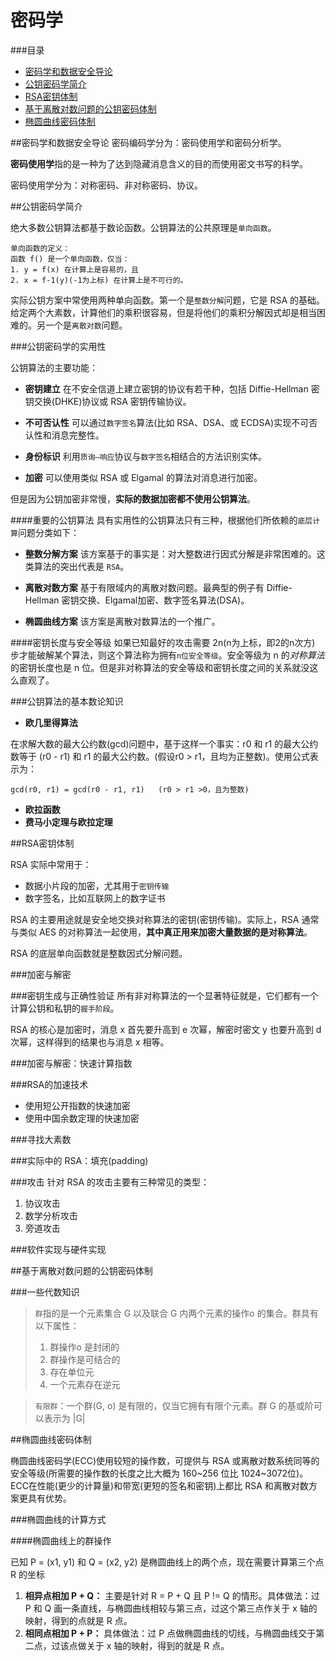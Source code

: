 密码学
=======

###目录

* [密码学和数据安全导论](#密码学和数据安全导论)
* [公钥密码学简介](#公钥密码学简介)
* [RSA密钥体制](#RSA密钥体制)
*  [基于离散对数问题的公钥密码体制](#基于离散对数问题的公钥密码体制)
* [椭圆曲线密码体制](#椭圆曲线密码体制)


##密码学和数据安全导论
密码编码学分为：密码使用学和密码分析学。

**密码使用学**指的是一种为了达到隐藏消息含义的目的而使用密文书写的科学。

密码使用学分为：对称密码、非对称密码、协议。



##公钥密码学简介

绝大多数公钥算法都基于数论函数。公钥算法的公共原理是`单向函数`。

	单向函数的定义：
	函数 f() 是一个单向函数，仅当：
	1. y = f(x) 在计算上是容易的，且
	2. x = f-1(y)(-1为上标) 在计算上是不可行的。

实际公钥方案中常使用两种单向函数。第一个是`整数分解`问题，它是 RSA 的基础。给定两个大素数，计算他们的乘积很容易，但是将他们的乘积分解因式却是相当困难的。另一个是`离散对数`问题。

###公钥密码学的实用性

公钥算法的主要功能：

* **密钥建立** 在不安全信道上建立密钥的协议有若干种，包括 Diffie-Hellman 密钥交换(DHKE)协议或 RSA 密钥传输协议。

* **不可否认性**  可以通过`数字签名`算法(比如 RSA、DSA、或 ECDSA)实现不可否认性和消息完整性。

* **身份标识** 利用`质询—响应`协议与`数字签名`相结合的方法识别实体。

* **加密** 可以使用类似 RSA 或 Elgamal 的算法对消息进行加密。

但是因为公钥加密非常慢，**实际的数据加密都不使用公钥算法**。

####重要的公钥算法
具有实用性的公钥算法只有三种，根据他们所依赖的`底层计算`问题分类如下：

* **整数分解方案** 该方案基于的事实是：对大整数进行因式分解是非常困难的。这类算法的突出代表是 `RSA`。

* **离散对数方案** 基于有限域内的离散对数问题。最典型的例子有 Diffie-Hellman 密钥交换、Elgamal加密、数字签名算法(DSA)。

* **椭圆曲线方案** 该方案是离散对数算法的一个推广。


####密钥长度与安全等级
如果已知最好的攻击需要 2n(n为上标，即2的n次方) 步才能破解某个算法，则这个算法称为拥有`n位安全等级`。安全等级为 n 的*对称算法*的密钥长度也是 n 位。但是非对称算法的安全等级和密钥长度之间的关系就没这么直观了。

###公钥算法的基本数论知识

* **欧几里得算法**

在求解大数的最大公约数(gcd)问题中，基于这样一个事实：r0 和 r1 的最大公约数等于 (r0 - r1) 和 r1 的最大公约数。(假设r0 > r1，且均为正整数)。使用公式表示为：
	
	gcd(r0, r1) = gcd(r0 - r1, r1)   (r0 > r1 >0，且为整数)

* **欧拉函数**
* **费马小定理与欧拉定理**


##RSA密钥体制

RSA 实际中常用于：

* 数据小片段的加密，尤其用于`密钥传输`
* 数字签名，比如互联网上的数字证书

RSA 的主要用途就是安全地交换对称算法的密钥(密钥传输)。实际上，RSA 通常与类似 AES 的对称算法一起使用，**其中真正用来加密大量数据的是对称算法**。

RSA 的底层单向函数就是整数因式分解问题。

###加密与解密


###密钥生成与正确性验证
所有非对称算法的一个显著特征就是，它们都有一个计算公钥和私钥的`握手阶段`。

RSA 的核心是加密时，消息 x 首先要升高到 e 次幂，解密时密文 y 也要升高到 d 次幂，这样得到的结果也与消息 x 相等。


###加密与解密：快速计算指数


###RSA的加速技术

* 使用短公开指数的快速加密
* 使用中国余数定理的快速加密


###寻找大素数


###实际中的 RSA：填充(padding)


###攻击
针对 RSA 的攻击主要有三种常见的类型：

1. 协议攻击
2. 数学分析攻击
3. 旁道攻击


###软件实现与硬件实现

##基于离散对数问题的公钥密码体制

###一些代数知识

> `群`指的是一个元素集合 G 以及联合 G 内两个元素的操作o 的集合。群具有以下属性：
> 
> 1. 群操作o 是封闭的
> 2. 群操作是可结合的
> 3. 存在单位元
> 4. 一个元素存在逆元
> 


> `有限群`：一个群(G, o) 是有限的，仅当它拥有有限个元素。群 G 的基或阶可以表示为 |G|


##椭圆曲线密码体制

椭圆曲线密码学(ECC)使用较短的操作数，可提供与 RSA 或离散对数系统同等的安全等级(所需要的操作数的长度之比大概为 160~256 位比 1024~3072位)。ECC在性能(更少的计算量)和带宽(更短的签名和密钥)上都比 RSA 和离散对数方案更具有优势。

###椭圆曲线的计算方式

####椭圆曲线上的群操作

已知 P = (x1, y1) 和 Q = (x2, y2) 是椭圆曲线上的两个点，现在需要计算第三个点 R 的坐标

1. **相异点相加 P + Q：** 主要是针对 R = P + Q 且 P != Q 的情形。具体做法：过 P 和 Q 画一条直线，与椭圆曲线相较与第三点，过这个第三点作关于 x 轴的映射，得到的点就是 R 点。
2. **相同点相加 P + P：** 具体做法：过 P 点做椭圆曲线的切线，与椭圆曲线交于第二点，过该点做关于 x 轴的映射，得到的就是 R 点。





























	